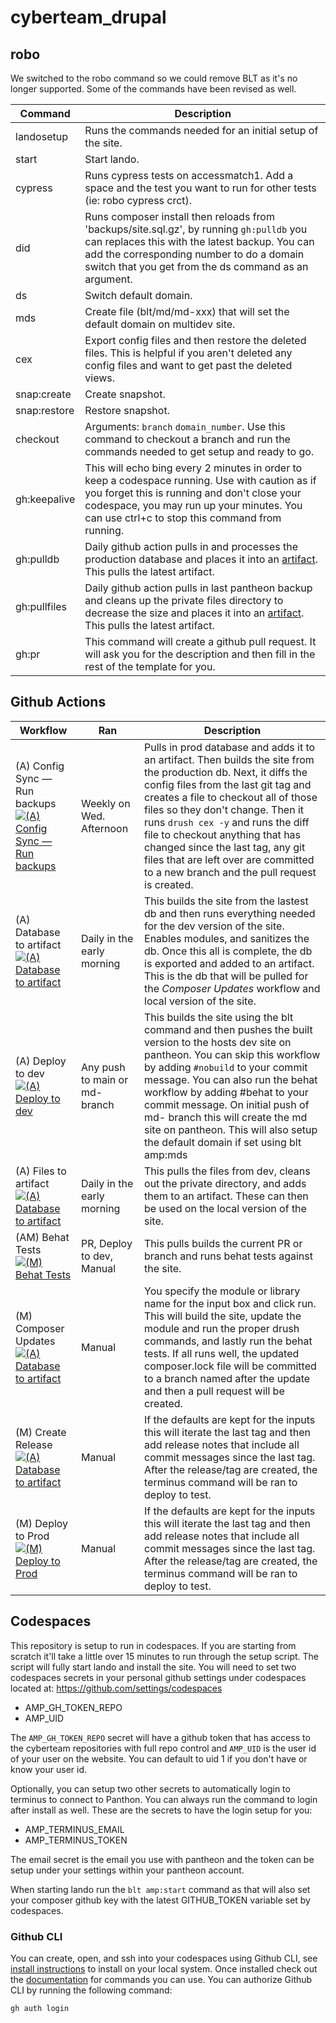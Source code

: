# cyberteam_drupal

## robo

We switched to the robo command so we could remove BLT as it's no longer supported. Some of the commands have been revised as well.

| Command          | Description                                                                                                                                                                                                                                                            |
| -------------    | ------------------------------------------------------------------------------------------------------------------------------------------------------------------------------------------                                                                             |
| landosetup   | Runs the commands needed for an initial setup of the site.                                                                                                                                                                                                             |
| start        | Start lando.                                                                                                                                                                                                                                                           |
| cypress      | Runs cypress tests on accessmatch1. Add a space and the test you want to run for other tests (ie: robo cypress crct).                                                                                                                                                  |
| did          | Runs composer install then reloads from 'backups/site.sql.gz', by running ```gh:pulldb``` you can replaces this with the latest backup. You can add the corresponding number to do a domain switch that you get from the ds command as an argument.                    |
| ds           | Switch default domain.                                                                                                                                                                                                                                                 |
| mds          | Create file (blt/md/md-xxx) that will set the default domain on multidev site.                                                                                                                                                                                         |
| cex          | Export config files and then restore the deleted files. This is helpful if you aren't deleted any config files and want to get past the deleted views.                                                                                                                 |
| snap:create  | Create snapshot.                                                                                                                                                                                                                                                       |
| snap:restore | Restore snapshot.                                                                                                                                                                                                                                                      |
| checkout     | Arguments: `branch` `domain_number`. Use this command to checkout a branch and run the commands needed to get setup and ready to go.                                                                                                                                   |
| gh:keepalive     | This will echo bing every 2 minutes in order to keep a codespace running. Use with caution as if you forget this is running and don't close your codespace, you may run up your minutes. You can use ctrl+c to stop this command from running.                         |
| gh:pulldb        | Daily github action pulls in and processes the production database and places it into an [artifact](https://github.com/necyberteam/cyberteam_drupal/actions/workflows/backupdb.yml). This pulls the latest artifact.                                                   |
| gh:pullfiles     | Daily github action pulls in last pantheon backup and cleans up the private files directory to decrease the size and places it into an [artifact](https://github.com/necyberteam/cyberteam_drupal/actions/workflows/backupfiles.yml).  This pulls the latest artifact. |
| gh:pr            | This command will create a github pull request. It will ask you for the description and then fill in the rest of the template for you.                                                                                                                                 |

## Github Actions

| Workflow                                                                                                                                                                                                                                                                                                                                                                                              | Ran                            | Description                                                                                                                                                                                                                                                                                                                                                                                                                                   |
| --------                                                                                                                                                                                                                                                                                                                                                                                              | ---                            | -----------                                                                                                                                                                                                                                                                                                                                                                                                                                   |
| (A) Config Sync — Run backups <br /> [![(A) Config Sync — Run backups](https://github.com/necyberteam/cyberteam_drupal/actions/workflows/configsync.yml/badge.svg)](https://github.com/necyberteam/cyberteam_drupal/actions/workflows/configsync.yml)                                                                                                                                                 | Weekly on Wed. Afternoon       | Pulls in prod database and adds it to an artifact. Then builds the site from the production db. Next, it diffs the config files from the last git tag and creates a file to checkout all of those files so they don't change. Then it runs ```drush cex -y``` and runs the diff file to checkout anything that has changed since the last tag, any git files that are left over are committed to a new branch and the pull request is created. |
| (A) Database to artifact <br /> [![(A) Database to artifact](https://github.com/necyberteam/cyberteam_drupal/actions/workflows/backupdb.yml/badge.svg)](https://github.com/necyberteam/cyberteam_drupal/actions/workflows/backupdb.yml)                                                                                                                                                               | Daily in the early morning     | This builds the site from the lastest db and then runs everything needed for the dev version of the site. Enables modules, and sanitizes the db. Once this all is complete, the db is exported and added to an artifact. This is the db that will be pulled for the _Composer Updates_ workflow and local version of the site.                                                                                                                |
| (A) Deploy to dev <br /> [![(A) Deploy to dev](https://github.com/necyberteam/cyberteam_drupal/actions/workflows/main.yml/badge.svg)](https://github.com/necyberteam/cyberteam_drupal/actions/workflows/main.yml)                                                                                                                                                                                     | Any push to main or md- branch | This builds the site using the blt command and then pushes the built version to the hosts dev site on pantheon. You can skip this workflow by adding ```#nobuild``` to your commit message. You can also run the behat workflow by adding #behat to your commit message. On initial push of md- branch this will create the md site on pantheon. This will also setup the default domain if set using blt amp:mds                                                                                                                                                                      |
| (A) Files to artifact <br /> [![(A) Database to artifact](https://github.com/necyberteam/cyberteam_drupal/actions/workflows/backupfiles.yml/badge.svg)](https://github.com/necyberteam/cyberteam_drupal/actions/workflows/backupfiles.yml)                                                                                                                                                            | Daily in the early morning     | This pulls the files from dev, cleans out the private directory, and adds them to an artifact. These can then be used on the local version of the site.                                                                                                                                                                                                                                                                                       |
| (AM) Behat Tests  <br /> [![(M) Behat Tests](https://github.com/necyberteam/cyberteam_drupal/actions/workflows/behat.yml/badge.svg)](https://github.com/necyberteam/cyberteam_drupal/actions/workflows/behat.yml)                                                                                                                                                                                     | PR, Deploy to dev, Manual      | This pulls builds the current PR or branch  and runs behat tests against the site.                                                                                                                                                                                                                                                                                                                                                            |
| (M) Composer Updates <br /> [![(A) Database to artifact](https://github.com/necyberteam/cyberteam_drupal/actions/workflows/updates.yml/badge.svg)](https://github.com/necyberteam/cyberteam_drupal/actions/workflows/updates.yml)                                                                                                                                                                     | Manual                         | You specify the module or library name for the input box and click run. This will build the site, update the module and run the proper drush commands, and lastly run the behat tests. If all runs well, the updated composer.lock file will be committed to a branch named after the update and then a pull request will be created.                                                                                                         |
| (M) Create Release <br /> [![(A) Database to artifact](https://github.com/necyberteam/cyberteam_drupal/actions/workflows/releases.yml/badge.svg)](https://github.com/necyberteam/cyberteam_drupal/actions/workflows/releases.yml)                                                                                                                                                                     | Manual                         | If the defaults are kept for the inputs this will iterate the last tag and then add release notes that include all commit messages since the last tag. After the release/tag are created, the terminus command will be ran to deploy to test.                                                                                                                                                                                                 |
| (M) Deploy to Prod  <br /> [![(M) Deploy to Prod](https://github.com/necyberteam/cyberteam_drupal/actions/workflows/deployprod.yml/badge.svg)](https://github.com/necyberteam/cyberteam_drupal/actions/workflows/deployprod.yml)                                                                                                                                                                      | Manual                         | If the defaults are kept for the inputs this will iterate the last tag and then add release notes that include all commit messages since the last tag. After the release/tag are created, the terminus command will be ran to deploy to test.                                                                                                                                                                                                 |

## Codespaces

This repository is setup to run in codespaces. If you are starting from scratch it'll take a little over 15 minutes to run through the setup script. The script will fully start lando and install the site. You will need to set two codespaces secrets in your personal github settings under codespaces located at: https://github.com/settings/codespaces

- AMP_GH_TOKEN_REPO
- AMP_UID

The ```AMP_GH_TOKEN_REPO``` secret will have a github token that has access to the cyberteam repositories with full repo control and ```AMP_UID``` is the user id of your user on the website. You can default to uid 1 if you don't have or know your user id.

Optionally, you can setup two other secrets to automatically login to terminus to connect to Panthon. You can always run the command to login after install as well. These are the secrets to have the login setup for you:

- AMP_TERMINUS_EMAIL
- AMP_TERMINUS_TOKEN

The email secret is the email you use with pantheon and the token can be setup under your settings within your pantheon account.

When starting lando run the ```blt amp:start``` command as that will also set your composer github key with the latest GITHUB_TOKEN variable set by codespaces.

### Github CLI

You can create, open, and ssh into your codespaces using Github CLI, see [install instructions](https://github.com/cli/cli#installation) to install on your local system. Once installed check out the [documentation](https://docs.github.com/en/codespaces/developing-in-codespaces/using-github-codespaces-with-github-cli) for commands you can use. You can authorize Github CLI by running the following command:

```gh auth login```
